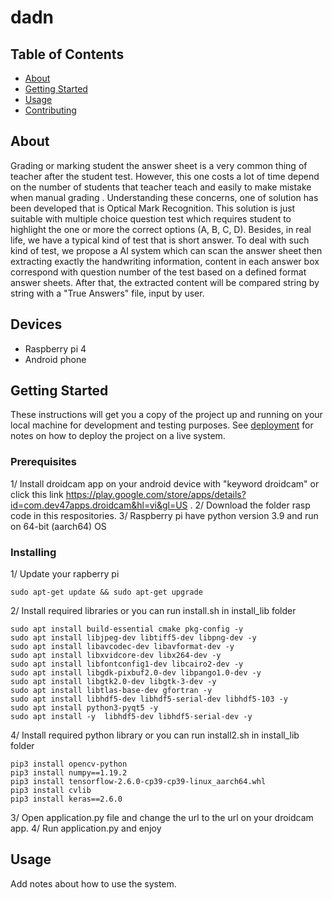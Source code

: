 # dadn

## Table of Contents

- [About](#about)
- [Getting Started](#getting_started)
- [Usage](#usage)
- [Contributing](../CONTRIBUTING.md)

## About <a name = "about"></a>

Grading or marking student the answer sheet is a very common thing of teacher after the student test. However, this one costs a lot of time depend on the number of students that teacher teach and easily to make mistake when manual grading . Understanding these concerns, one of solution has been developed that is Optical Mark Recognition.
This solution is just suitable with multiple choice question test which requires student to highlight the one or more the correct options (A, B, C, D). Besides, in real life, we have a typical kind of test that is short answer. To deal with such kind of test, we propose a AI system which can scan the answer sheet then extracting exactly the handwriting information, content in each answer box correspond with question number of the test based on a defined format answer sheets. After that, the extracted content will be compared string by string with a "True Answers" file, input by user.

## Devices
- Raspberry pi 4
- Android phone
## Getting Started <a name = "getting_started"></a>

These instructions will get you a copy of the project up and running on your local machine for development and testing purposes. See [deployment](#deployment) for notes on how to deploy the project on a live system.

### Prerequisites

1/ Install droidcam app on your android device with "keyword droidcam" 
                or click this link https://play.google.com/store/apps/details?id=com.dev47apps.droidcam&hl=vi&gl=US .
2/ Download the folder rasp code in this respositories.
3/ Raspberry pi have python version 3.9 and run on 64-bit (aarch64) OS 

### Installing
1/ Update your rapberry pi
  ```
  sudo apt-get update && sudo apt-get upgrade
  ```
2/ Install required libraries or you can run install.sh in install_lib folder
  ```
  sudo apt install build-essential cmake pkg-config -y
  sudo apt install libjpeg-dev libtiff5-dev libpng-dev -y
  sudo apt install libavcodec-dev libavformat-dev -y
  sudo apt install libxvidcore-dev libx264-dev -y
  sudo apt install libfontconfig1-dev libcairo2-dev -y
  sudo apt install libgdk-pixbuf2.0-dev libpango1.0-dev -y
  sudo apt install libgtk2.0-dev libgtk-3-dev -y
  sudo apt install libtlas-base-dev gfortran -y
  sudo apt install libhdf5-dev libhdf5-serial-dev libhdf5-103 -y
  sudo apt install python3-pyqt5 -y
  sudo apt install -y  libhdf5-dev libhdf5-serial-dev -y
  ```
4/ Install required python library or you can run install2.sh in install_lib folder
  ```
  pip3 install opencv-python
  pip3 install numpy==1.19.2
  pip3 install tensorflow-2.6.0-cp39-cp39-linux_aarch64.whl
  pip3 install cvlib
  pip3 install keras==2.6.0
  ```
3/ Open application.py file and change the url to the url on your droidcam app.
4/ Run application.py and enjoy

## Usage <a name = "usage"></a>

Add notes about how to use the system.
